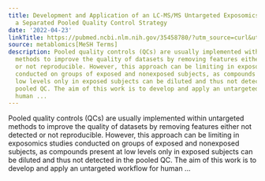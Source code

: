 ```yaml
---
title: Development and Application of an LC-MS/MS Untargeted Exposomics Method with
  a Separated Pooled Quality Control Strategy
date: '2022-04-23'
linkTitle: https://pubmed.ncbi.nlm.nih.gov/35458780/?utm_source=curl&utm_medium=rss&utm_campaign=pubmed-2&utm_content=1Zkrxt7ktlCbHBXEV3v65xxSnkSWNsJ1A6Fq3gBniKhGfIUslK&fc=20210907212339&ff=20220427215006&v=2.17.6
source: metablomics[MeSH Terms]
description: Pooled quality controls (QCs) are usually implemented within untargeted
  methods to improve the quality of datasets by removing features either not detected
  or not reproducible. However, this approach can be limiting in exposomics studies
  conducted on groups of exposed and nonexposed subjects, as compounds present at
  low levels only in exposed subjects can be diluted and thus not detected in the
  pooled QC. The aim of this work is to develop and apply an untargeted workflow for
  human ...
---
```

Pooled quality controls (QCs) are usually implemented within untargeted methods to improve the quality of datasets by removing features either not detected or not reproducible. However, this approach can be limiting in exposomics studies conducted on groups of exposed and nonexposed subjects, as compounds present at low levels only in exposed subjects can be diluted and thus not detected in the pooled QC. The aim of this work is to develop and apply an untargeted workflow for human ...